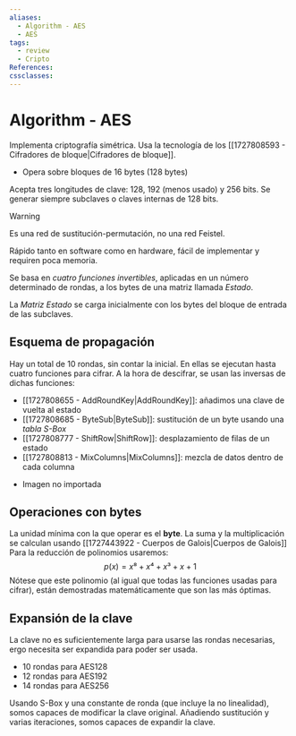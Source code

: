 ```yaml
---
aliases:
  - Algorithm - AES
  - AES
tags:
  - review
  - Cripto
References: 
cssclasses:
---
```

# Algorithm - AES
Implementa criptografía simétrica. Usa la tecnología de los [[1727808593 - Cifradores de bloque|Cifradores de bloque]]. 
- Opera sobre bloques de 16 bytes (128 bytes)

Acepta tres longitudes de clave: 128, 192 (menos usado) y 256 bits. Se generar siempre subclaves o claves internas de 128 bits.

>[!WARNING]
>Es una red de sustitución-permutación, no una red Feistel.
>

Rápido tanto en software como en hardware, fácil de implementar y requiren poca memoria.

Se basa en *cuatro funciones invertibles*, aplicadas en un número determinado de rondas, a los bytes de una matriz llamada *Estado*.

La *Matriz Estado* se carga inicialmente con los bytes del bloque de entrada de las subclaves.

## Esquema de propagación

Hay un total de 10 rondas, sin contar la inicial. En ellas se ejecutan hasta cuatro funciones para cifrar. A la hora de descifrar, se usan las inversas de dichas funciones:
- [[1727808655 - AddRoundKey|AddRoundKey]]: añadimos una clave de vuelta al estado
- [[1727808685 - ByteSub|ByteSub]]: sustitución de un byte usando una *tabla S-Box*
- [[1727808777 - ShiftRow|ShiftRow]]: desplazamiento de filas de un estado
- [[1727808813 - MixColumns|MixColumns]]: mezcla de datos dentro de cada columna

+ Imagen no importada

## Operaciones con bytes

La unidad mínima con la que operar es el **byte**. La suma y la multiplicación se calculan usando [[1727443922 - Cuerpos de Galois|Cuerpos de Galois]]
Para la reducción de polinomios usaremos:
$$p(x) = x⁸+ x⁴+x³+x+1$$
Nótese que este polinomio (al igual que todas las funciones usadas para cifrar), están demostradas matemáticamente que son las más óptimas.

## Expansión de la clave

La clave no es suficientemente larga para usarse las rondas necesarias, ergo necesita ser expandida para poder ser usada.
- 10 rondas para AES128
- 12 rondas para AES192
- 14 rondas para AES256

Usando S-Box y una constante de ronda (que incluye la no linealidad), somos capaces de modificar la clave original. Añadiendo sustitución y varias iteraciones, somos capaces de expandir la clave.


